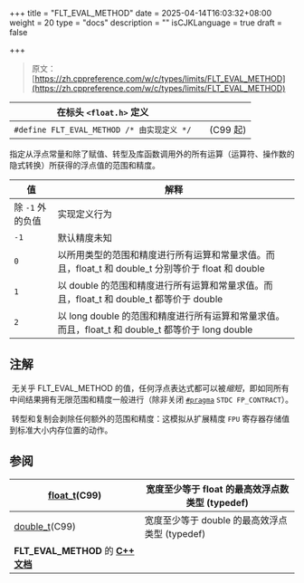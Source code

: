 +++
title = "FLT_EVAL_METHOD"
date = 2025-04-14T16:03:32+08:00
weight = 20
type = "docs"
description = ""
isCJKLanguage = true
draft = false

+++

> 原文：[https://zh.cppreference.com/w/c/types/limits/FLT_EVAL_METHOD](https://zh.cppreference.com/w/c/types/limits/FLT_EVAL_METHOD)

| 在标头 `<float.h>` 定义                    |      |          |
| ------------------------------------------ | ---- | -------- |
| `#define FLT_EVAL_METHOD /* 由实现定义 */` |      | (C99 起) |

​	指定从浮点常量和除了赋值、转型及库函数调用外的所有运算（运算符、操作数的隐式转换）所获得的浮点值的范围和精度。

| 值               | 解释                                                         |
| ---------------- | ------------------------------------------------------------ |
| 除 `-1` 外的负值 | 实现定义行为                                                 |
| `-1`             | 默认精度未知                                                 |
| `0`              | 以所用类型的范围和精度进行所有运算和常量求值。而且，float_t 和 double_t 分别等价于 float 和 double |
| `1`              | 以 double 的范围和精度进行所有运算和常量求值。而且，float_t 和 double_t 都等价于 double |
| `2`              | 以 long double 的范围和精度进行所有运算和常量求值。而且，float_t 和 double_t 都等价于 long double |

## 注解

​	无关乎 FLT_EVAL_METHOD 的值，任何浮点表达式都可以被*缩短*，即如同所有中间结果拥有无限范围和精度一般进行（除非关闭 [`#pragma`](https://zh.cppreference.com/w/cpp/preprocessor/impl) `STDC FP_CONTRACT`）。

​	转型和复制会剥除任何额外的范围和精度：这模拟从扩展精度 `FPU` 寄存器存储值到标准大小内存位置的动作。

## 参阅

| [float_t](https://zh.cppreference.com/w/c/numeric/math/float_t)(C99) | 宽度至少等于 float 的最高效浮点数类型 (typedef) |
| ------------------------------------------------------------ | ----------------------------------------------- |
| [double_t](https://zh.cppreference.com/w/c/numeric/math/float_t)(C99) | 宽度至少等于 double 的最高效浮点类型 (typedef)  |
| **FLT_EVAL_METHOD** 的 **[C++ 文档](https://zh.cppreference.com/w/cpp/types/climits/FLT_EVAL_METHOD)** |                                                 |